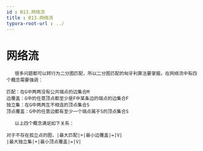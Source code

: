 ```yaml
---
id : B13.网络流
title : B13.网络流
typora-root-url : ../
---
```


# 网络流

       很多问题都可以转行为二分图匹配，所以二分图匹配的匈牙利算法要掌握。在网络流中有四个概念需要强调：
    
    匹配：在G中两两没有公共端点的边集合M
    边覆盖：G中的任意顶点都至少是F中某条边的端点的边集合F
    独立集：在G中两两互不相连的顶点集合S
    顶点覆盖：G中的任意边都有至少一个端点属于S的顶点集合S
    
       以上四个概念满足如下关系：
    
    对于不存在孤立点的图，|最大匹配|+|最小边覆盖|=|V|
    |最大独立集|+|最小顶点覆盖|=|V|

